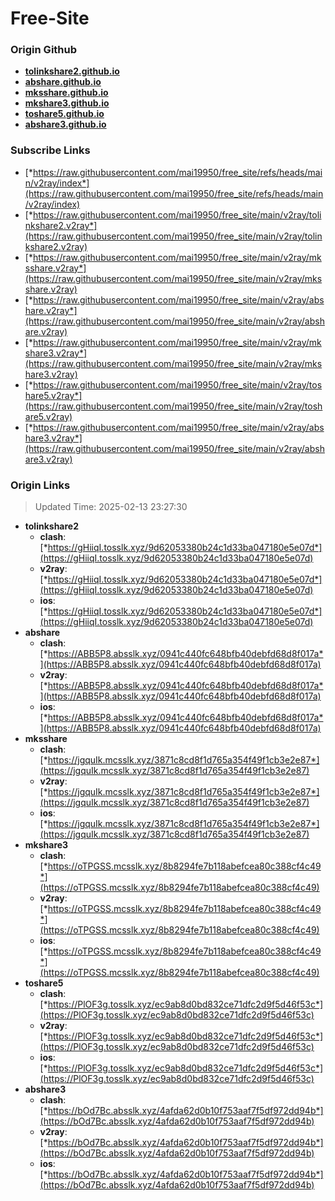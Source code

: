 # Free-Site

### Origin Github

- [**tolinkshare2.github.io**](https://github.com/tolinkshare2/tolinkshare2.github.io)
- [**abshare.github.io**](https://github.com/abshare/abshare.github.io)
- [**mksshare.github.io**](https://github.com/mksshare/mksshare.github.io)
- [**mkshare3.github.io**](https://github.com/mkshare3/mkshare3.github.io)
- [**toshare5.github.io**](https://github.com/toshare5/toshare5.github.io)
- [**abshare3.github.io**](https://github.com/abshare3/abshare3.github.io)

### Subscribe Links

- [*https://raw.githubusercontent.com/mai19950/free_site/refs/heads/main/v2ray/index*](https://raw.githubusercontent.com/mai19950/free_site/refs/heads/main/v2ray/index)
- [*https://raw.githubusercontent.com/mai19950/free_site/main/v2ray/tolinkshare2.v2ray*](https://raw.githubusercontent.com/mai19950/free_site/main/v2ray/tolinkshare2.v2ray)
- [*https://raw.githubusercontent.com/mai19950/free_site/main/v2ray/mksshare.v2ray*](https://raw.githubusercontent.com/mai19950/free_site/main/v2ray/mksshare.v2ray)
- [*https://raw.githubusercontent.com/mai19950/free_site/main/v2ray/abshare.v2ray*](https://raw.githubusercontent.com/mai19950/free_site/main/v2ray/abshare.v2ray)
- [*https://raw.githubusercontent.com/mai19950/free_site/main/v2ray/mkshare3.v2ray*](https://raw.githubusercontent.com/mai19950/free_site/main/v2ray/mkshare3.v2ray)
- [*https://raw.githubusercontent.com/mai19950/free_site/main/v2ray/toshare5.v2ray*](https://raw.githubusercontent.com/mai19950/free_site/main/v2ray/toshare5.v2ray)
- [*https://raw.githubusercontent.com/mai19950/free_site/main/v2ray/abshare3.v2ray*](https://raw.githubusercontent.com/mai19950/free_site/main/v2ray/abshare3.v2ray)

### Origin Links

> Updated Time: 2025-02-13 23:27:30

- **tolinkshare2**
  - **clash**: [*https://gHiiqI.tosslk.xyz/9d62053380b24c1d33ba047180e5e07d*](https://gHiiqI.tosslk.xyz/9d62053380b24c1d33ba047180e5e07d)
  - **v2ray**: [*https://gHiiqI.tosslk.xyz/9d62053380b24c1d33ba047180e5e07d*](https://gHiiqI.tosslk.xyz/9d62053380b24c1d33ba047180e5e07d)
  - **ios**: [*https://gHiiqI.tosslk.xyz/9d62053380b24c1d33ba047180e5e07d*](https://gHiiqI.tosslk.xyz/9d62053380b24c1d33ba047180e5e07d)
- **abshare**
  - **clash**: [*https://ABB5P8.absslk.xyz/0941c440fc648bfb40debfd68d8f017a*](https://ABB5P8.absslk.xyz/0941c440fc648bfb40debfd68d8f017a)
  - **v2ray**: [*https://ABB5P8.absslk.xyz/0941c440fc648bfb40debfd68d8f017a*](https://ABB5P8.absslk.xyz/0941c440fc648bfb40debfd68d8f017a)
  - **ios**: [*https://ABB5P8.absslk.xyz/0941c440fc648bfb40debfd68d8f017a*](https://ABB5P8.absslk.xyz/0941c440fc648bfb40debfd68d8f017a)
- **mksshare**
  - **clash**: [*https://jgquIk.mcsslk.xyz/3871c8cd8f1d765a354f49f1cb3e2e87*](https://jgquIk.mcsslk.xyz/3871c8cd8f1d765a354f49f1cb3e2e87)
  - **v2ray**: [*https://jgquIk.mcsslk.xyz/3871c8cd8f1d765a354f49f1cb3e2e87*](https://jgquIk.mcsslk.xyz/3871c8cd8f1d765a354f49f1cb3e2e87)
  - **ios**: [*https://jgquIk.mcsslk.xyz/3871c8cd8f1d765a354f49f1cb3e2e87*](https://jgquIk.mcsslk.xyz/3871c8cd8f1d765a354f49f1cb3e2e87)
- **mkshare3**
  - **clash**: [*https://oTPGSS.mcsslk.xyz/8b8294fe7b118abefcea80c388cf4c49*](https://oTPGSS.mcsslk.xyz/8b8294fe7b118abefcea80c388cf4c49)
  - **v2ray**: [*https://oTPGSS.mcsslk.xyz/8b8294fe7b118abefcea80c388cf4c49*](https://oTPGSS.mcsslk.xyz/8b8294fe7b118abefcea80c388cf4c49)
  - **ios**: [*https://oTPGSS.mcsslk.xyz/8b8294fe7b118abefcea80c388cf4c49*](https://oTPGSS.mcsslk.xyz/8b8294fe7b118abefcea80c388cf4c49)
- **toshare5**
  - **clash**: [*https://PlOF3g.tosslk.xyz/ec9ab8d0bd832ce71dfc2d9f5d46f53c*](https://PlOF3g.tosslk.xyz/ec9ab8d0bd832ce71dfc2d9f5d46f53c)
  - **v2ray**: [*https://PlOF3g.tosslk.xyz/ec9ab8d0bd832ce71dfc2d9f5d46f53c*](https://PlOF3g.tosslk.xyz/ec9ab8d0bd832ce71dfc2d9f5d46f53c)
  - **ios**: [*https://PlOF3g.tosslk.xyz/ec9ab8d0bd832ce71dfc2d9f5d46f53c*](https://PlOF3g.tosslk.xyz/ec9ab8d0bd832ce71dfc2d9f5d46f53c)
- **abshare3**
  - **clash**: [*https://bOd7Bc.absslk.xyz/4afda62d0b10f753aaf7f5df972dd94b*](https://bOd7Bc.absslk.xyz/4afda62d0b10f753aaf7f5df972dd94b)
  - **v2ray**: [*https://bOd7Bc.absslk.xyz/4afda62d0b10f753aaf7f5df972dd94b*](https://bOd7Bc.absslk.xyz/4afda62d0b10f753aaf7f5df972dd94b)
  - **ios**: [*https://bOd7Bc.absslk.xyz/4afda62d0b10f753aaf7f5df972dd94b*](https://bOd7Bc.absslk.xyz/4afda62d0b10f753aaf7f5df972dd94b)
